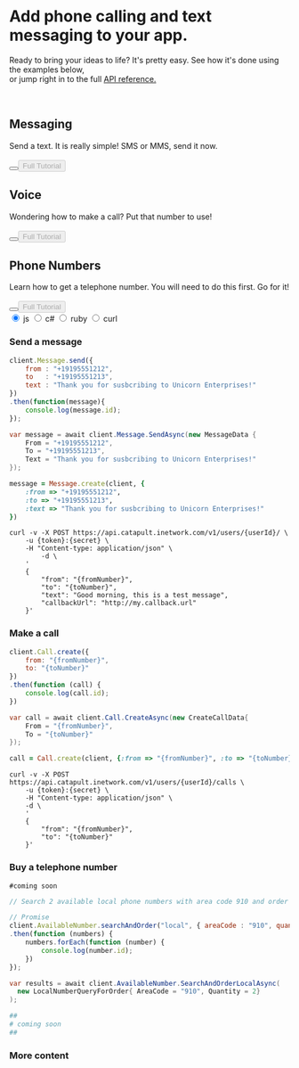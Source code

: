 <div id="hero">
<h1>Add phone calling and text messaging to your app.</h1>
<p>Ready to bring your ideas to life? It's pretty easy. See how it's done using the examples below,<br> or jump right in to the full <a href="http://dev.bandwidth.com/ap-docs/methods/restApi.html">API reference.</a></p><br>
  <div id="smscard" class="devCards sms active">
    <h2><i class="icons8-sms" style="font-size: 20px"></i> Messaging</h2>
    Send a text. It is really simple! SMS or MMS, send it now.
    <br><br><button class="iconic-button iconic-small" id="smsexpand"><i class="icons8-expand-arrow"></i></button><a href="/howto/sendSMSMMS.html" class="aimg"><button class="fulltut medium" id="smsfulltut" disabled>Full Tutorial</button></a>
  </div><div id="voicecard" class="devCards voice">
    <h2><i class="icons8-phone" style="font-size: 20px"></i> Voice</h2>
    Wondering how to make a call? Put that number to use!
    <br><br><button class="iconic-button iconic-small" id="voiceexpand"><i class="icons8-expand-arrow"></i></button><a href="/howto/outboundCall.html" class="aimg"><button class="fulltut medium" id="voicefulltut" disabled>Full Tutorial</button></a>
  </div><div id="pncard"class="devCards pn">
    <h2><i class="icons8-hashtag" style="font-size: 20px"></i> Phone Numbers</h2>
    Learn how to get a telephone number. You will need to do this first. Go for it!
    <br><br><button class="iconic-button iconic-small" id="pnexpand"><i class="icons8-expand-arrow"></i></button><a href="/howto/buytn.html" class="aimg"><button class="fulltut medium" id="pnfulltut" disabled>Full Tutorial</button></a>
  </div>
</div>

<div class="languageselector">
      <div class="radio-group clearfix">
          <input type="radio" name="basic-options" value="one" id="radio-one" class="lang-js trigger" data-rel="lang-js" checked />
          <label for="radio-one"><span>js</span></label>
          <input type="radio" name="basic-options" value="two" id="radio-two" class="lang-csharp trigger" data-rel="lang-csharp"/>
          <label for="radio-two"><span>c#</span></label>
          <input type="radio" name="basic-options" value="three" id="radio-three" class="lang-ruby trigger" data-rel="lang-ruby"/>
          <label for="radio-three"><span>ruby</span></label>
          <input type="radio" name="basic-options" value="four" id="radio-four" class="lang-curl trigger" data-rel="lang-curl"/>
          <label for="radio-four"><span>curl</span></label>
      </div>
   </div>

<div class="divider"></div>

### Send a message

```js
client.Message.send({
    from : "+19195551212",
    to   : "+19195551213",
    text : "Thank you for susbcribing to Unicorn Enterprises!"
})
.then(function(message){
    console.log(message.id);
});
```

```csharp
var message = await client.Message.SendAsync(new MessageData {
    From = "+19195551212",
    To = "+19195551213",
    Text = "Thank you for susbcribing to Unicorn Enterprises!"
});
```

```ruby
message = Message.create(client, {
    :from => "+19195551212",
    :to => "+19195551213",
    :text => "Thank you for susbcribing to Unicorn Enterprises!"
})
```

```curl
curl -v -X POST https://api.catapult.inetwork.com/v1/users/{userId}/ \
    -u {token}:{secret} \
    -H "Content-type: application/json" \
        -d \
    '
    {
        "from": "{fromNumber}",
        "to": "{toNumber}",
        "text": "Good morning, this is a test message",
        "callbackUrl": "http://my.callback.url"
    }'
```

### Make a call

```js
client.Call.create({
    from: "{fromNumber}",
    to: "{toNumber}"
})
.then(function (call) {
    console.log(call.id);
})
```

```csharp
var call = await client.Call.CreateAsync(new CreateCallData{
    From = "{fromNumber}",
    To = "{toNumber}"
});
```

```ruby
call = Call.create(client, {:from => "{fromNumber}", :to => "{toNumber}"})
```

```curl
curl -v -X POST https://api.catapult.inetwork.com/v1/users/{userId}/calls \
    -u {token}:{secret} \
    -H "Content-type: application/json" \
    -d \
    '
    {
        "from": "{fromNumber}",
        "to": "{toNumber}"
    }'
```

### Buy a telephone number

```shell
#coming soon
```

```js
// Search 2 available local phone numbers with area code 910 and order them

// Promise
client.AvailableNumber.searchAndOrder("local", { areaCode : "910", quantity : 2 })
.then(function (numbers) {
	numbers.forEach(function (number) {
		console.log(number.id);
	})
});
```

```csharp
var results = await client.AvailableNumber.SearchAndOrderLocalAsync(
  new LocalNumberQueryForOrder{ AreaCode = "910", Quantity = 2}
);
```

```ruby
##
# coming soon
##
```

### More content
  <script src="https://ajax.googleapis.com/ajax/libs/jquery/3.1.0/jquery.min.js"></script>
  <script>
  $('#send-a-message').nextUntil('h3').addClass('smstut');
  $('#send-a-message').addClass('smstut');
  $('#make-a-call').nextUntil('h3').addClass('voicetut');
  $('#make-a-call').addClass('voicetut');
  $('#buy-a-telephone-number').nextUntil('h3').addClass('pntut');
  $('#buy-a-telephone-number').addClass('pntut');

  $('#hero').parent().addClass('landingpage');

  $('.lang-js').parent().addClass('active');

  $('code').not('.lang-js').parent().hide();
    $('.trigger').click(function() {
        $('code').parent().removeClass('active');
        $('.' + $(this).data('rel')).parent().addClass('active');

        if ($('#voicecard').hasClass('active')){
          $('pre').hide();
          $('.voicetut.active').show();
        }
        if ($('#smscard').hasClass('active')){
          $('pre').hide();
          $('.smstut.active').show();
        } else if ($('#pncard').hasClass('active')){
          $('pre').hide();
          $('.pntut.active').show();
        }
    });

  var tuts = $('.voicetut, .smstut, .pntut');

  tuts.hide();
  $('.devCards.active').find('.fulltut').prop("disabled",false);

  $('#smsexpand').click(function(){
      $('pre').hide();
      $('.smstut.active').show();
      $('.devCards').removeClass('active');
      $(this).parent().addClass('active');
      $('.devCards').find('.fulltut').prop("disabled",true);
      $('.devCards.active').find('.fulltut').prop("disabled",false);
  });
  $('#voiceexpand').click(function(){
      $('pre').hide();
      $('.voicetut.active').show();
      $('.devCards').removeClass('active');
      $(this).parent().addClass('active');
      $('.devCards').find('.fulltut').prop("disabled",true);
      $('.devCards.active').find('.fulltut').prop("disabled",false);
  });

  $('#pnexpand').click(function(){
      $('pre').hide();
      $('.pntut.active').show();
      $('.devCards').removeClass('active');
      $(this).parent().addClass('active');
      $('.devCards').find('.fulltut').prop("disabled",true);
      $('.devCards.active').find('.fulltut').prop("disabled",false);
  });
  $('.smstut.active').show();
  </script>
